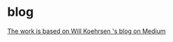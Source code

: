 # blog

[The work is based on Will Koehrsen 's blog on Medium ](https://towardsdatascience.com/the-next-level-of-data-visualization-in-python-dd6e99039d5e
)

